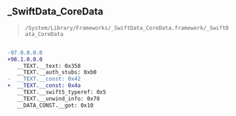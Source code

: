 ## _SwiftData_CoreData

> `/System/Library/Frameworks/_SwiftData_CoreData.framework/_SwiftData_CoreData`

```diff

-97.0.0.0.0
+98.1.0.0.0
   __TEXT.__text: 0x358
   __TEXT.__auth_stubs: 0xb0
-  __TEXT.__const: 0x42
+  __TEXT.__const: 0x4a
   __TEXT.__swift5_typeref: 0x5
   __TEXT.__unwind_info: 0x78
   __DATA_CONST.__got: 0x10

```
